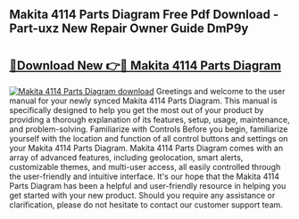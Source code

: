 ## Makita 4114 Parts Diagram Free Pdf Download - Part-uxz New Repair Owner Guide DmP9y

# <h2><a href="http://dflaj14.blite.top/?on=Makita+4114+Parts+Diagram">🔗Download New 👉🔴 Makita 4114 Parts Diagram</a></h2>

[![Makita 4114 Parts Diagram download](https://i.imgur.com/lujVjoI.png)](http://dflaj14.blite.top/?on=Makita+4114+Parts+Diagram)
Greetings and welcome to the user manual for your newly synced Makita 4114 Parts Diagram. This manual is specifically designed to help you get the most out of your product by providing a thorough explanation of its features, setup, usage, maintenance, and problem-solving. Familiarize with Controls Before you begin, familiarize yourself with the location and function of all control buttons and settings on your Makita 4114 Parts Diagram. Makita 4114 Parts Diagram comes with an array of advanced features, including geolocation, smart alerts, customizable themes, and multi-user access, all easily controlled through the user-friendly and intuitive interface. It's our hope that the Makita 4114 Parts Diagram has been a helpful and user-friendly resource in helping you get started with your new product. Should you require any assistance or clarification, please do not hesitate to contact our customer support team.
